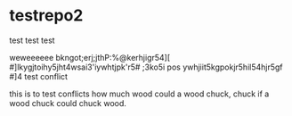 # testrepo2


test test test

weweeeeee
bkngot;erj;jthP:%@kerhjigr54][
#]lkygjtoihy5jht4wsai3'iywhtjpk'r5#
;3ko5i pos ywhjiit5kgpokjr5hil54hjr5gf
#]4
test conflict

this is to test
conflicts
how
much
wood
could
a
wood
chuck,
chuck
if
a
wood
chuck
could
chuck
wood.
